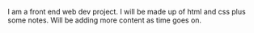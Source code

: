 I am a front end web dev project.
I will be made up of html and css plus some notes.
Will be adding more content as time goes on.